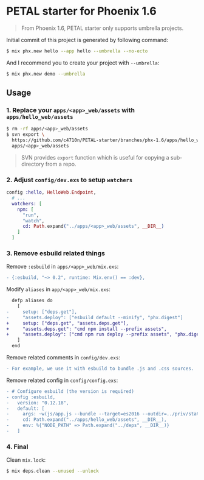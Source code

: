 # PETAL starter for Phoenix 1.6

> From Phoenix 1.6, PETAL starter only supports umbrella projects.

Initial commit of this project is generated by following command:

```sh
$ mix phx.new hello --app hello --umbrella --no-ecto
```

And I recommend you to create your project with `--umbrella`:

```sh
$ mix phx.new demo --umbrella
```

## Usage

### 1. Replace your `apps/<app>_web/assets` with `apps/hello_web/assets`

```sh
$ rm -rf apps/<app>_web/assets
$ svn export \
  https://github.com/c4710n/PETAL-starter/branches/phx-1.6/apps/hello_web/assets \
  apps/<app>_web/assets
```

> SVN provides `export` function which is useful for copying a sub-directory from a repo.

### 2. Adjust `config/dev.exs` to setup `watchers`

```elixir
config :hello, HelloWeb.Endpoint,
  # ...
  watchers: [
    npm: [
      "run",
      "watch",
      cd: Path.expand("../apps/<app>_web/assets", __DIR__)
    ]
  ]
```

### 3. Remove esbuild related things

Remove `:esbuild` in `apps/<app>_web/mix.exs`:

```diff
- {:esbuild, "~> 0.2", runtime: Mix.env() == :dev},
```

Modify `aliases` in `app/<app>_web/mix.exs`:

```diff
  defp aliases do
    [
-     setup: ["deps.get"],
-     "assets.deploy": ["esbuild default --minify", "phx.digest"]
+     setup: ["deps.get", "assets.deps.get"],
+     "assets.deps.get": "cmd npm install --prefix assets",
+     "assets.deploy": ["cmd npm run deploy --prefix assets", "phx.digest"]
    ]
  end
```

Remove related comments in `config/dev.exs`:

```diff
- For example, we use it with esbuild to bundle .js and .css sources.
```

Remove related config in `config/config.exs`:

```diff
- # Configure esbuild (the version is required)
- config :esbuild,
-   version: "0.12.18",
-   default: [
-     args: ~w(js/app.js --bundle --target=es2016 --outdir=../priv/static/assets),
-     cd: Path.expand("../apps/hello_web/assets", __DIR__),
-     env: %{"NODE_PATH" => Path.expand("../deps", __DIR__)}
-   ]
```

### 4. Final

Clean `mix.lock`:

```sh
$ mix deps.clean --unused --unlock
```
